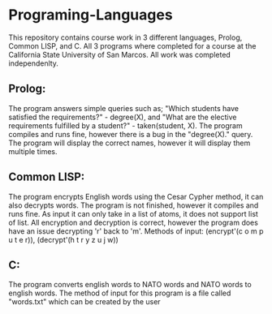 # Programing-Languages
This repository contains course work in 3 different languages, Prolog, Common LISP, and C. All 3 programs
where completed for a course at the California State University of San Marcos. All work was completed independenlty.

## Prolog:  
The program answers simple queries such as; "Which students have satisfied the requirements?" - degree(X),
and "What are the elective requirements fulfilled by a student?" - taken(student, X).
The program compiles and runs fine, however there is a bug in the "degree(X)." query. The program
will display the correct names, however it will display them multiple times.

## Common LISP: 
The program encrypts English words using the Cesar Cypher method, it can also decrypts words.
The program is not finished, however it compiles
and runs fine. As input it can only take in a list of
atoms, it does not support list of list.
All encryption and decryption is correct, however the
program does have an issue decrypting 'r' back to 'm'.
Methods of input: (encrypt'(c o m p u t e r)), (decrypt'(h t r y z u j w))
		
## C: 
The program converts english words to NATO words and NATO words to english
words. The method of input for this program is a file called "words.txt" which can be created by the user
